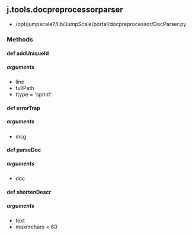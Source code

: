 ## j.tools.docpreprocessorparser

- /opt/jumpscale7/lib/JumpScale/portal/docpreprocessor/DocParser.py

### Methods

#### def addUniqueId 

##### arguments

- line
- fullPath
- ttype = 'sprint'

#### def errorTrap 

##### arguments

- msg

#### def parseDoc 

##### arguments

- doc

#### def shortenDescr 

##### arguments

- text
- maxnrchars = 60

